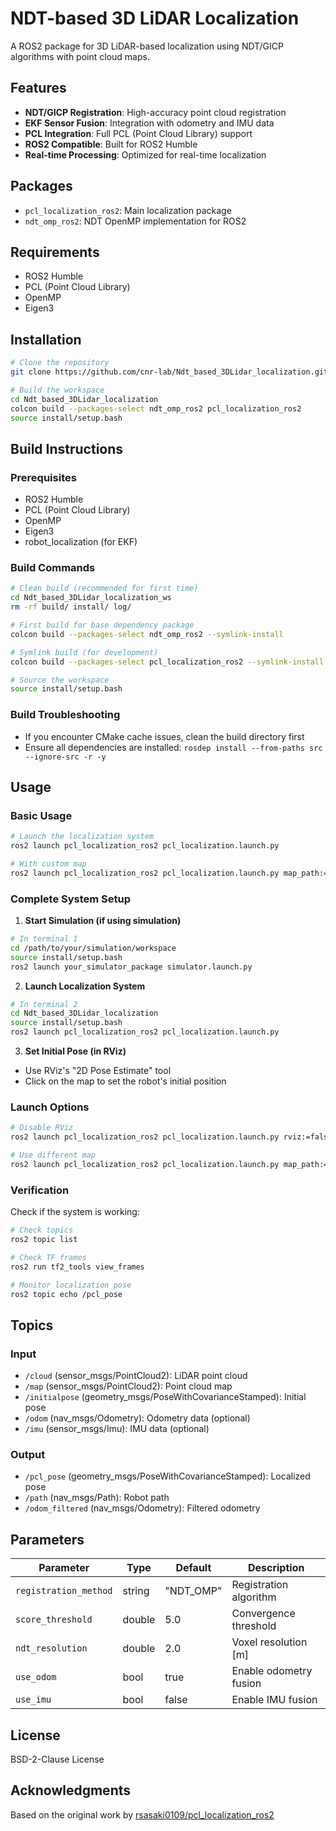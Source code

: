 # NDT-based 3D LiDAR Localization

A ROS2 package for 3D LiDAR-based localization using NDT/GICP algorithms with point cloud maps.

## Features

- **NDT/GICP Registration**: High-accuracy point cloud registration
- **EKF Sensor Fusion**: Integration with odometry and IMU data
- **PCL Integration**: Full PCL (Point Cloud Library) support
- **ROS2 Compatible**: Built for ROS2 Humble
- **Real-time Processing**: Optimized for real-time localization

## Packages

- `pcl_localization_ros2`: Main localization package
- `ndt_omp_ros2`: NDT OpenMP implementation for ROS2

## Requirements

- ROS2 Humble
- PCL (Point Cloud Library)
- OpenMP
- Eigen3

## Installation

```bash
# Clone the repository
git clone https://github.com/cnr-lab/Ndt_based_3DLidar_localization.git

# Build the workspace
cd Ndt_based_3DLidar_localization
colcon build --packages-select ndt_omp_ros2 pcl_localization_ros2
source install/setup.bash
```

## Build Instructions

### Prerequisites
- ROS2 Humble
- PCL (Point Cloud Library)
- OpenMP
- Eigen3
- robot_localization (for EKF)

### Build Commands

```bash
# Clean build (recommended for first time)
cd Ndt_based_3DLidar_localization_ws
rm -rf build/ install/ log/

# First build for base dependency package
colcon build --packages-select ndt_omp_ros2 --symlink-install

# Symlink build (for development)
colcon build --packages-select pcl_localization_ros2 --symlink-install

# Source the workspace
source install/setup.bash
```

### Build Troubleshooting
- If you encounter CMake cache issues, clean the build directory first
- Ensure all dependencies are installed: `rosdep install --from-paths src --ignore-src -r -y`

## Usage

### Basic Usage

```bash
# Launch the localization system
ros2 launch pcl_localization_ros2 pcl_localization.launch.py

# With custom map
ros2 launch pcl_localization_ros2 pcl_localization.launch.py map_path:=/path/to/your/map.pcd
```

### Complete System Setup

1. **Start Simulation (if using simulation)**
```bash
# In terminal 1
cd /path/to/your/simulation/workspace
source install/setup.bash
ros2 launch your_simulator_package simulator.launch.py
```

2. **Launch Localization System**
```bash
# In terminal 2
cd Ndt_based_3DLidar_localization
source install/setup.bash
ros2 launch pcl_localization_ros2 pcl_localization.launch.py
```

3. **Set Initial Pose (in RViz)**
- Use RViz's "2D Pose Estimate" tool
- Click on the map to set the robot's initial position

### Launch Options

```bash
# Disable RViz
ros2 launch pcl_localization_ros2 pcl_localization.launch.py rviz:=false

# Use different map
ros2 launch pcl_localization_ros2 pcl_localization.launch.py map_path:=/path/to/map.pcd
```

### Verification

Check if the system is working:
```bash
# Check topics
ros2 topic list

# Check TF frames
ros2 run tf2_tools view_frames

# Monitor localization pose
ros2 topic echo /pcl_pose
```

## Topics

### Input
- `/cloud` (sensor_msgs/PointCloud2): LiDAR point cloud
- `/map` (sensor_msgs/PointCloud2): Point cloud map
- `/initialpose` (geometry_msgs/PoseWithCovarianceStamped): Initial pose
- `/odom` (nav_msgs/Odometry): Odometry data (optional)
- `/imu` (sensor_msgs/Imu): IMU data (optional)

### Output
- `/pcl_pose` (geometry_msgs/PoseWithCovarianceStamped): Localized pose
- `/path` (nav_msgs/Path): Robot path
- `/odom_filtered` (nav_msgs/Odometry): Filtered odometry

## Parameters

| Parameter | Type | Default | Description |
|-----------|------|---------|-------------|
| `registration_method` | string | "NDT_OMP" | Registration algorithm |
| `score_threshold` | double | 5.0 | Convergence threshold |
| `ndt_resolution` | double | 2.0 | Voxel resolution [m] |
| `use_odom` | bool | true | Enable odometry fusion |
| `use_imu` | bool | false | Enable IMU fusion |

## License

BSD-2-Clause License

## Acknowledgments

Based on the original work by [rsasaki0109/pcl_localization_ros2](https://github.com/rsasaki0109/pcl_localization_ros2)
